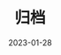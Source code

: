 ---
title: '归档'
url: "archives"
date: 2023-01-28
layout: archives
menu:
  main:
    name: "归档"
    weight: 6
---